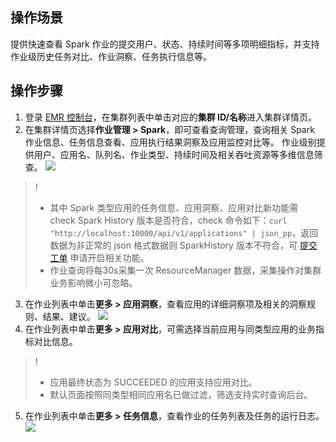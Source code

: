 ## 操作场景
提供快速查看 Spark 作业的提交用户、状态、持续时间等多项明细指标，并支持作业级历史任务对比、作业洞察、任务执行信息等。
## 操作步骤
1. 登录 [EMR 控制台](https://console.cloud.tencent.com/emr)，在集群列表中单击对应的**集群 ID/名称**进入集群详情页。
2. 在集群详情页选择**作业管理 > Spark**，即可查看查询管理，查询相关 Spark 作业信息、任务信息查看、应用执行结果洞察及应用监控对比等。
作业级别提供用户、应用名、队列名、作业类型、持续时间及相关吞吐资源等多维信息筛查。
![](https://qcloudimg.tencent-cloud.cn/raw/c1abd70d6e2a6a194f1f3967584940c5.png)
>! 
>- 其中 Spark 类型应用的任务信息、应用洞察、应用对比新功能需 check Spark History 版本是否符合，check 命令如下：`curl "http://localhost:10000/api/v1/applications" | json_pp`，返回数据为非正常的 json 格式数据则 SparkHistory 版本不符合，可 [提交工单](https://console.cloud.tencent.com/workorder/category) 申请开启相关功能。
>- 作业查询将每30s采集一次 ResourceManager 数据，采集操作对集群业务影响微小可忽略。
>
3. 在作业列表中单击**更多 > 应用洞察**，查看应用的详细洞察项及相关的洞察规则、结果、建议。
![](https://qcloudimg.tencent-cloud.cn/raw/9d8ca32b78310c34b0261ca0348c2c18.png)
4. 在作业列表中单击**更多 > 应用对比**，可需选择当前应用与同类型应用的业务指标对比信息。
>! 
>- 应用最终状态为 SUCCEEDED 的应用支持应用对比。
>- 默认页面按照同类型相同应用名已做过滤，筛选支持实时查询后台。
>
5. 在作业列表中单击**更多 > 任务信息**，查看作业的任务列表及任务的运行日志。
![](https://qcloudimg.tencent-cloud.cn/raw/91a9c713c9558234d6c225c16fce06ff.png)
